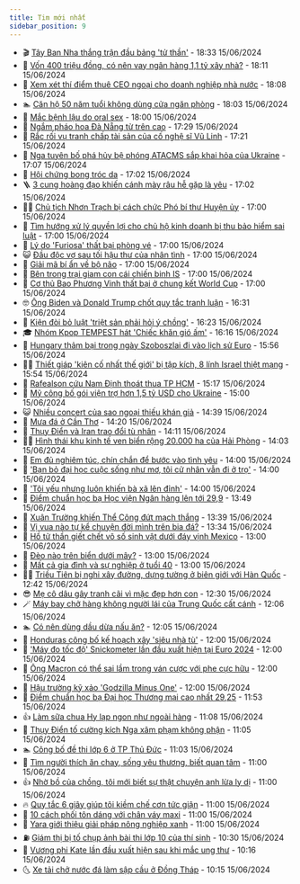```yaml
---
title: Tim mới nhất
sidebar_position: 9
---
```


<!-- vnexpress-tin-moi-nhat:START -->
- 🎬 [Tây Ban Nha thắng trận đầu bảng &#39;tử thần&#39;](https://vnexpress.net/tay-ban-nha-thang-tran-dau-bang-tu-than-4758776.html) - 18:33 15/06/2024
- 🐎 [Vốn 400 triệu đồng, có nên vay ngân hàng 1,1 tỷ xây nhà?](https://vnexpress.net/von-400-trieu-dong-co-nen-vay-ngan-hang-1-1-ty-xay-nha-4758606.html) - 18:11 15/06/2024
- 🦍 [Xem xét thí điểm thuê CEO ngoại cho doanh nghiệp nhà nước](https://vnexpress.net/xem-xet-thi-diem-thue-ceo-ngoai-cho-doanh-nghiep-nha-nuoc-4758773.html) - 18:08 15/06/2024
- 🏊 [Căn hộ 50 năm tuổi không dùng cửa ngăn phòng](https://vnexpress.net/can-ho-50-nam-tuoi-khong-dung-cua-ngan-phong-4758748.html) - 18:03 15/06/2024
- 🎊 [Mắc bệnh lậu do oral sex](https://vnexpress.net/mac-benh-lau-do-oral-sex-4758683.html) - 18:00 15/06/2024
- 🎃 [Ngắm pháo hoa Đà Nẵng từ trên cao](https://vnexpress.net/ngam-phao-hoa-da-nang-tu-tren-cao-4758769.html) - 17:29 15/06/2024
- 🧰 [Rắc rối vụ tranh chấp tài sản của cố nghệ sĩ Vũ Linh](https://vnexpress.net/rac-roi-vu-tranh-chap-tai-san-cua-co-nghe-si-vu-linh-4758749.html) - 17:21 15/06/2024
- 🔭 [Nga tuyên bố phá hủy bệ phóng ATACMS sắp khai hỏa của Ukraine](https://vnexpress.net/nga-tuyen-bo-pha-huy-be-phong-atacms-sap-khai-hoa-cua-ukraine-4758728.html) - 17:07 15/06/2024
- 🫶 [Hội chứng bong tróc da](https://vnexpress.net/hoi-chung-bong-troc-da-4758419.html) - 17:02 15/06/2024
- 🪜 [3 cung hoàng đạo khiến cánh mày râu hễ gặp là yêu](https://vnexpress.net/3-cung-hoang-dao-khien-canh-may-rau-he-gap-la-yeu-4758374.html) - 17:02 15/06/2024
- 👨‍🏫 [Chủ tịch Nhơn Trạch bị cách chức Phó bí thư Huyện ủy](https://vnexpress.net/chu-tich-nhon-trach-bi-cach-chuc-pho-bi-thu-huyen-uy-4758746.html) - 17:00 15/06/2024
- 🎊 [Tìm hướng xử lý quyền lợi cho chủ hộ kinh doanh bị thu bảo hiểm sai luật](https://vnexpress.net/tim-huong-xu-ly-quyen-loi-cho-chu-ho-kinh-doanh-bi-thu-bao-hiem-sai-luat-4758609.html) - 17:00 15/06/2024
- 🎊 [Lý do &#39;Furiosa&#39; thất bại phòng vé](https://vnexpress.net/ly-do-furiosa-that-bai-phong-ve-4758192.html) - 17:00 15/06/2024
- 😺 [Đầu độc vợ sau tối hậu thư của nhân tình](https://vnexpress.net/quyet-tam-thu-tieu-vo-sau-toi-hau-thu-cua-nhan-tinh-4758074.html) - 17:00 15/06/2024
- 🐘 [Giải mã bí ẩn về bộ não](https://vnexpress.net/giai-ma-bi-an-ve-bo-nao-4757996.html) - 17:00 15/06/2024
- 🌁 [Bên trong trại giam con cái chiến binh IS](https://vnexpress.net/ben-trong-trai-giam-con-cai-chien-binh-is-4757339.html) - 17:00 15/06/2024
- 🐲 [Cơ thủ Bao Phương Vinh thất bại ở chung kết World Cup](https://vnexpress.net/co-thu-bao-phuong-vinh-that-bai-o-chung-ket-world-cup-4758764.html) - 17:00 15/06/2024
- 🤓 [Ông Biden và Donald Trump chốt quy tắc tranh luận](https://vnexpress.net/ong-biden-va-donald-trump-chot-quy-tac-tranh-luan-4758761.html) - 16:31 15/06/2024
- 💪 [Kiện đòi bỏ luật &#39;triệt sản phải hỏi ý chồng&#39;](https://vnexpress.net/kien-doi-bo-luat-triet-san-phai-hoi-y-chong-4758755.html) - 16:23 15/06/2024
- 🎓 [Nhóm Kpop TEMPEST hát &#39;Chiếc khăn gió ấm&#39;](https://vnexpress.net/nhom-kpop-tempest-hat-chiec-khan-gio-am-4758763.html) - 16:16 15/06/2024
- 🫣 [Hungary thảm bại trong ngày Szoboszlai đi vào lịch sử Euro](https://vnexpress.net/hungary-tham-bai-trong-ngay-szoboszlai-di-vao-lich-su-euro-4758767.html) - 15:56 15/06/2024
- 🧑‍💻 [Thiết giáp &#39;kiên cố nhất thế giới&#39; bị tập kích, 8 lính Israel thiệt mạng](https://vnexpress.net/thiet-giap-kien-co-nhat-the-gioi-bi-tap-kich-8-linh-israel-thiet-mang-4758760.html) - 15:54 15/06/2024
- 🐲 [Rafealson cứu Nam Định thoát thua TP HCM](https://vnexpress.net/rafealson-cuu-nam-dinh-thoat-thua-tp-hcm-4758754.html) - 15:17 15/06/2024
- 🌝 [Mỹ công bố gói viện trợ hơn 1,5 tỷ USD cho Ukraine](https://vnexpress.net/my-cong-bo-goi-vien-tro-hon-1-5-ty-usd-cho-ukraine-4758751.html) - 15:00 15/06/2024
- 😺 [Nhiều concert của sao ngoại thiếu khán giả](https://vnexpress.net/nhieu-concert-cua-sao-ngoai-thieu-khan-gia-4756887.html) - 14:39 15/06/2024
- 🐎 [Mưa đá ở Cần Thơ](https://vnexpress.net/mua-da-o-can-tho-4758740.html) - 14:20 15/06/2024
- 🎡 [Thụy Điển và Iran trao đổi tù nhân](https://vnexpress.net/thuy-dien-va-iran-trao-doi-tu-nhan-4758736.html) - 14:11 15/06/2024
- 👨‍🏫 [Hình thái khu kinh tế ven biển rộng 20.000 ha của Hải Phòng](https://vnexpress.net/hinh-thai-khu-kinh-te-ven-bien-rong-20-000-ha-cua-hai-phong-4758675.html) - 14:03 15/06/2024
- 🦆 [Em đủ nghiêm túc, chín chắn để bước vào tình yêu](https://vnexpress.net/em-du-nghiem-tuc-chin-chan-de-buoc-vao-tinh-yeu-4758587.html) - 14:00 15/06/2024
- 🚦 [&#39;Bạn bỏ đại học cuộc sống như mơ, tôi cử nhân vẫn đi ở trọ&#39;](https://vnexpress.net/ban-bo-dai-hoc-cuoc-song-nhu-mo-toi-cu-nhan-van-di-o-tro-4758193.html) - 14:00 15/06/2024
- 💫 [&#39;Tôi yếu nhưng luôn khiến bà xã lên đỉnh&#39;](https://vnexpress.net/toi-yeu-nhung-luon-khien-ba-xa-len-dinh-4757857.html) - 14:00 15/06/2024
- 🎉 [Điểm chuẩn học bạ Học viện Ngân hàng lên tới 29,9](https://vnexpress.net/diem-chuan-hoc-ba-hoc-vien-ngan-hang-nam-2024-4758742.html) - 13:49 15/06/2024
- 🌋 [Xuân Trường khiến Thể Công đứt mạch thắng](https://vnexpress.net/xuan-truong-khien-the-cong-dut-mach-thang-4758743.html) - 13:39 15/06/2024
- 🤖 [Vị vua nào tự kể chuyện đời mình trên bia đá?](https://vnexpress.net/vi-vua-nao-tu-ke-chuyen-doi-minh-tren-bia-da-4758706.html) - 13:34 15/06/2024
- 🦏 [Hồ tử thần giết chết vô số sinh vật dưới đáy vịnh Mexico](https://vnexpress.net/ho-tu-than-giet-chet-vo-so-sinh-vat-duoi-day-vinh-mexico-4758531.html) - 13:00 15/06/2024
- 🦩 [Đèo nào trên biển dưới mây?](https://vnexpress.net/deo-nao-tren-bien-duoi-may-4755256.html) - 13:00 15/06/2024
- 👺 [Mất cả gia đình và sự nghiệp ở tuổi 40](https://vnexpress.net/mat-ca-gia-dinh-va-su-nghiep-o-tuoi-40-4758458.html) - 13:00 15/06/2024
- 🧑‍🏫 [Triều Tiên bị nghi xây đường, dựng tường ở biên giới với Hàn Quốc](https://vnexpress.net/trieu-tien-bi-nghi-xay-duong-dung-tuong-o-bien-gioi-voi-han-quoc-4758727.html) - 12:42 15/06/2024
- 😎 [Mẹ cô dâu gây tranh cãi vì mặc đẹp hơn con](https://vnexpress.net/me-co-dau-gay-tranh-cai-vi-mac-dep-hon-con-4758377.html) - 12:30 15/06/2024
- 🪄 [Máy bay chở hàng không người lái của Trung Quốc cất cánh](https://vnexpress.net/may-bay-cho-hang-khong-nguoi-lai-cua-trung-quoc-cat-canh-4758546.html) - 12:06 15/06/2024
- 🏊 [Có nên dùng dầu dừa nấu ăn?](https://vnexpress.net/co-nen-dung-dau-dua-nau-an-4757597.html) - 12:05 15/06/2024
- 💃 [Honduras công bố kế hoạch xây &#39;siêu nhà tù&#39;](https://vnexpress.net/honduras-cong-bo-ke-hoach-xay-sieu-nha-tu-4758699.html) - 12:00 15/06/2024
- 🦆 [&#39;Máy đo tốc độ&#39; Snickometer lần đầu xuất hiện tại Euro 2024](https://vnexpress.net/may-do-toc-do-snickometer-lan-dau-xuat-hien-tai-euro-2024-4758710.html) - 12:00 15/06/2024
- 🎊 [Ông Macron có thể sai lầm trong ván cược với phe cực hữu](https://vnexpress.net/ong-macron-co-the-sai-lam-trong-van-cuoc-voi-phe-cuc-huu-4758549.html) - 12:00 15/06/2024
- 👺 [Hậu trường kỹ xảo &#39;Godzilla Minus One&#39;](https://vnexpress.net/hau-truong-ky-xao-godzilla-minus-one-4757085.html) - 12:00 15/06/2024
- 🎡 [Điểm chuẩn học bạ Đại học Thương mại cao nhất 29,25](https://vnexpress.net/diem-chuan-hoc-ba-dai-hoc-thuong-mai-cao-nhat-29-25-4758731.html) - 11:53 15/06/2024
- 👍 [Làm sữa chua Hy lạp ngon như ngoài hàng](https://vnexpress.net/lam-sua-chua-hy-lap-ngon-nhu-ngoai-hang-4758695.html) - 11:08 15/06/2024
- 🐎 [Thụy Điển tố cường kích Nga xâm phạm không phận](https://vnexpress.net/thuy-dien-to-cuong-kich-nga-xam-pham-khong-phan-4758707.html) - 11:05 15/06/2024
- 🏊 [Công bố đề thi lớp 6 ở TP Thủ Đức](https://vnexpress.net/cong-bo-de-thi-lop-6-o-tp-thu-duc-4758722.html) - 11:03 15/06/2024
- 🦩 [Tìm người thích ăn chay, sống yêu thương, biết quan tâm](https://vnexpress.net/tim-nguoi-thich-an-chay-song-yeu-thuong-biet-quan-tam-4758586.html) - 11:00 15/06/2024
- 👍 [Nhờ bồ của chồng, tôi mới biết sự thật chuyện anh lừa ly dị](https://vnexpress.net/nho-bo-cua-chong-toi-moi-biet-su-that-chuyen-anh-lua-ly-di-4758581.html) - 11:00 15/06/2024
- 🔥 [Quy tắc 6 giây giúp tôi kiềm chế cơn tức giận](https://vnexpress.net/quy-tac-6-giay-giup-toi-kiem-che-con-tuc-gian-4758163.html) - 11:00 15/06/2024
- 💄 [10 cách phối tôn dáng với chân váy maxi](https://vnexpress.net/10-cach-phoi-ton-dang-voi-chan-vay-maxi-4757997.html) - 11:00 15/06/2024
- 🤡 [Yara giới thiệu giải pháp nông nghiệp xanh](https://vnexpress.net/yara-gioi-thieu-giai-phap-nong-nghiep-xanh-4758726.html) - 11:00 15/06/2024
- ⛽️ [Giám thị bị tố chụp ảnh bài thi lớp 10 của thí sinh](https://vnexpress.net/giam-thi-bi-to-chup-anh-bai-thi-lop-10-cua-thi-sinh-4758628.html) - 10:30 15/06/2024
- 🚀 [Vương phi Kate lần đầu xuất hiện sau khi mắc ung thư](https://vnexpress.net/vuong-phi-kate-lan-dau-xuat-hien-sau-khi-mac-ung-thu-4758713.html) - 10:16 15/06/2024
- 🌜 [Xe tải chở nước đá làm sập cầu ở Đồng Tháp](https://vnexpress.net/xe-tai-cho-nuoc-da-lam-sap-cau-o-dong-thap-4758715.html) - 10:15 15/06/2024<!-- vnexpress-tin-moi-nhat:END -->
